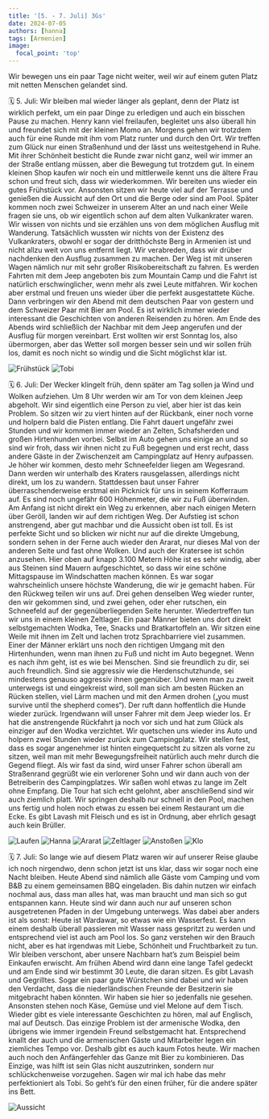 ```yaml
---
title: '[5. - 7. Juli] 3Gs'
date: 2024-07-05
authors: [hanna]
tags: [Armenien]
image:
  focal_point: 'top'
---
```

Wir bewegen uns ein paar Tage nicht weiter, weil wir auf einem guten Platz mit netten Menschen gelandet sind.

<!--more-->

🗓️ 5. Juli: Wir bleiben mal wieder länger als geplant, denn der Platz ist wirklich perfekt, um ein paar Dinge zu erledigen und auch ein bisschen Pause zu machen. Henry kann viel freilaufen, begleitet uns also überall hin und freundet sich mit der kleinen Momo an. Morgens gehen wir trotzdem auch für eine Runde mit ihm vom Platz runter und durch den Ort. Wir treffen zum Glück nur einen Straßenhund und der lässt uns weitestgehend in Ruhe. Mit ihrer Schönheit besticht die Runde zwar nicht ganz, weil wir immer an der Straße entlang müssen, aber die Bewegung tut trotzdem gut. In einem kleinen Shop kaufen wir noch ein und mittlerweile kennt uns die ältere Frau schon und freut sich, dass wir wiederkommen. Wir bereiten uns wieder ein gutes Frühstück vor. Ansonsten sitzen wir heute viel auf der Terrasse und genießen die Aussicht auf den Ort und die Berge oder sind am Pool. Später kommen noch zwei Schweizer in unserem Alter an und nach einer Weile fragen sie uns, ob wir eigentlich schon auf dem alten Vulkankrater waren. Wir wissen von nichts und sie erzählen uns von dem möglichen Ausflug mit Wanderung. Tatsächlich wussten wir nichts von der Existenz des Vulkankraters, obwohl er sogar der dritthöchste Berg in Armenien ist und nicht allzu weit von uns entfernt liegt. Wir verabreden, dass wir drüber nachdenken den Ausflug zusammen zu machen. Der Weg ist mit unseren Wagen nämlich nur mit sehr großer Risikobereitschaft zu fahren. Es werden Fahrten mit dem Jeep angeboten bis zum Mountain Camp und die Fahrt ist natürlich erschwinglicher, wenn mehr als zwei Leute mitfahren. Wir kochen aber erstmal und freuen uns wieder über die perfekt ausgestattete Küche. Dann verbringen wir den Abend mit dem deutschen Paar von gestern und dem Schweizer Paar mit Bier am Pool. Es ist wirklich immer wieder interessant die Geschichten von anderen Reisenden zu hören. Am Ende des Abends wird schließlich der Nachbar mit dem Jeep angerufen und der Ausflug für morgen vereinbart. Erst wollten wir erst Sonntag los, also übermorgen, aber das Wetter soll morgen besser sein und wir sollen früh los, damit es noch nicht so windig und die Sicht möglichst klar ist.

<img src="Fruehstueck.jpg" alt="Frühstück" caption="">

<img src="Tobi.jpg" alt="Tobi" caption="">

🗓️ 6. Juli: Der Wecker klingelt früh, denn später am Tag sollen ja Wind und Wolken aufziehen. Um 8 Uhr werden wir am Tor von dem kleinen Jeep abgeholt. Wir sind eigentlich eine Person zu viel, aber hier ist das kein Problem. So sitzen wir zu viert hinten auf der Rückbank, einer noch vorne und holpern bald die Pisten entlang. Die Fahrt dauert ungefähr zwei Stunden und wir kommen immer wieder an Zelten, Schafsherden und großen Hirtenhunden vorbei. Selbst im Auto gehen uns einige an und so sind wir froh, dass wir ihnen nicht zu Fuß begegnen und erst recht, dass andere Gäste in der Zwischenzeit am Campingplatz auf Henry aufpassen. Je höher wir kommen, desto mehr Schneefelder liegen am Wegesrand. Dann werden wir unterhalb des Kraters rausgelassen, allerdings nicht direkt, um los zu wandern. Stattdessen baut unser Fahrer überraschenderweise erstmal ein Picknick für uns in seinem Kofferraum auf. Es sind noch ungefähr 600 Höhenmeter, die wir zu Fuß überwinden. Am Anfang ist nicht direkt ein Weg zu erkennen, aber nach einigen Metern über Geröll, landen wir auf dem richtigen Weg. Der Aufstieg ist schon anstrengend, aber gut machbar und die Aussicht oben ist toll. Es ist perfekte Sicht und so blicken wir nicht nur auf die direkte Umgebung, sondern sehen in der Ferne auch wieder den Ararat, nur dieses Mal von der anderen Seite und fast ohne Wolken. Und auch der Kratersee ist schön anzusehen. Hier oben auf knapp 3.100 Metern Höhe ist es sehr windig, aber aus Steinen sind Mauern aufgeschichtet, so dass wir eine schöne Mittagspause im Windschatten machen können. Es war sogar wahrscheinlich unsere höchste Wanderung, die wir je gemacht haben. Für den Rückweg teilen wir uns auf. Drei gehen denselben Weg wieder runter, den wir gekommen sind, und zwei gehen, oder eher rutschen, ein Schneefeld auf der gegenüberliegenden Seite herunter. Wiedertreffen tun wir uns in einem kleinen Zeltlager. Ein paar Männer bieten uns dort direkt selbstgemachten Wodka, Tee, Snacks und Bratkartoffeln an. Wir sitzen eine Weile mit ihnen im Zelt und lachen trotz Sprachbarriere viel zusammen. Einer der Männer erklärt uns noch den richtigen Umgang mit den Hirtenhunden, wenn man ihnen zu Fuß und nicht im Auto begegnet. Wenn es nach ihm geht, ist es wie bei Menschen. Sind sie freundlich zu dir, sei auch freundlich. Sind sie aggressiv wie die Herdenschutzhunde, sei mindestens genauso aggressiv ihnen gegenüber. Und wenn man zu zweit unterwegs ist und eingekreist wird, soll man sich am besten Rücken an Rücken stellen, viel Lärm machen und mit den Armen drohen („you must survive until the shepherd comes“). Der ruft dann hoffentlich die Hunde wieder zurück. Irgendwann will unser Fahrer mit dem Jeep wieder los. Er hat die anstrengende Rückfahrt ja noch vor sich und hat zum Glück als einziger auf den Wodka verzichtet. Wir quetschen uns wieder ins Auto und holpern zwei Stunden wieder zurück zum Campingplatz. Wir stellen fest, dass es sogar angenehmer ist hinten eingequetscht zu sitzen als vorne zu sitzen, weil man mit mehr Bewegungsfreiheit natürlich auch mehr durch die Gegend fliegt. Als wir fast da sind, wird unser Fahrer schon überall am Straßenrand gegrüßt wie ein verlorener Sohn und wir dann auch von der Betreiberin des Campingplatzes. Wir saßen wohl etwas zu lange im Zelt ohne Empfang. Die Tour hat sich echt gelohnt, aber anschließend sind wir auch ziemlich platt. Wir springen deshalb nur schnell in den Pool, machen uns fertig und holen noch etwas zu essen bei einem Restaurant um die Ecke. Es gibt Lavash mit Fleisch und es ist in Ordnung, aber ehrlich gesagt auch kein Brüller.

<img src="Laufen.jpg" alt="Laufen" caption="">

<img src="Hanna.jpg" alt="Hanna" caption="">

<img src="Ararat.jpg" alt="Ararat" caption="">

<img src="Zeltlager.jpg" alt="Zeltlager" caption="">

<img src="Anstossen.jpg" alt="Anstoßen" caption="">

<img src="Klo.jpg" alt="Klo" caption="">

🗓️ 7. Juli: So lange wie auf diesem Platz waren wir auf unserer Reise glaube ich noch nirgendwo, denn schon jetzt ist uns klar, dass wir sogar noch eine Nacht bleiben. Heute Abend sind nämlich alle Gäste vom Camping und vom B&B zu einem gemeinsamen BBQ eingeladen. Bis dahin nutzen wir einfach nochmal aus, dass man alles hat, was man braucht und man sich so gut entspannen kann. Heute sind wir dann auch nur auf unseren schon ausgetretenen Pfaden in der Umgebung unterwegs. Was dabei aber anders ist als sonst: Heute ist Wardawar, so etwas wie ein Wasserfest. Es kann einem deshalb überall passieren mit Wasser nass gespritzt zu werden und entsprechend viel ist auch am Pool los. So ganz verstehen wir den Brauch nicht, aber es hat irgendwas mit Liebe, Schönheit und Fruchtbarkeit zu tun. Wir bleiben verschont, aber unsere Nachbarn hat’s zum Beispiel beim Einkaufen erwischt. Am frühen Abend wird dann eine lange Tafel gedeckt und am Ende sind wir bestimmt 30 Leute, die daran sitzen. Es gibt Lavash und Gegrilltes. Sogar ein paar gute Würstchen sind dabei und wir haben den Verdacht, dass die niederländischen Freunde der Besitzerin sie mitgebracht haben könnten. Wir haben sie hier so jedenfalls nie gesehen. Ansonsten stehen noch Käse, Gemüse und viel Melone auf dem Tisch. Wieder gibt es viele interessante Geschichten zu hören, mal auf Englisch, mal auf Deutsch. Das einzige Problem ist der armenische Wodka, den übrigens wie immer irgendein Freund selbstgemacht hat. Entsprechend knallt der auch und die armenischen Gäste und Mitarbeiter legen ein ziemliches Tempo vor. Deshalb gibt es auch kaum Fotos heute. Wir machen auch noch den Anfängerfehler das Ganze mit Bier zu kombinieren. Das Einzige, was hilft ist sein Glas nicht auszutrinken, sondern nur schlückchenweise vorzugehen. Sagen wir mal ich habe das mehr perfektioniert als Tobi. So geht’s für den einen früher, für die andere später ins Bett.

<img src="Aussicht.jpg" alt="Aussicht" caption="">